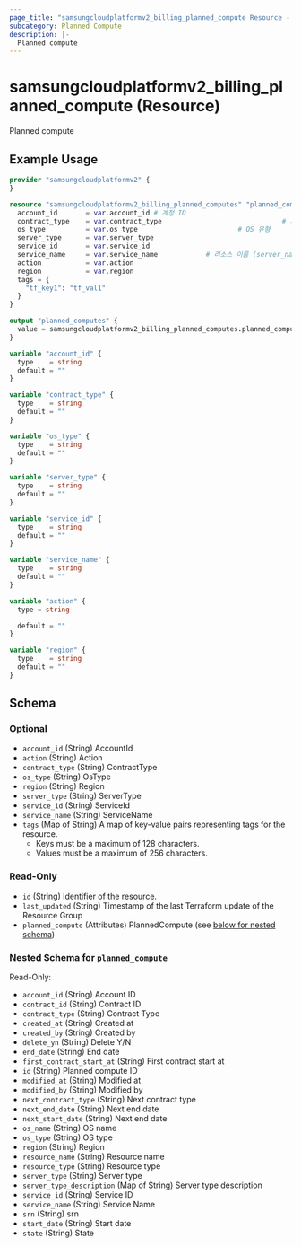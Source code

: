 ```yaml
---
page_title: "samsungcloudplatformv2_billing_planned_compute Resource - samsungcloudplatformv2"
subcategory: Planned Compute
description: |-
  Planned compute
---
```


# samsungcloudplatformv2_billing_planned_compute (Resource)

Planned compute

## Example Usage

```terraform
provider "samsungcloudplatformv2" {
}

resource "samsungcloudplatformv2_billing_planned_computes" "planned_computes" {
  account_id       = var.account_id # 계정 ID
  contract_type    = var.contract_type                              # 계약 유형
  os_type          = var.os_type                         # OS 유형
  server_type      = var.server_type
  service_id       = var.service_id    
  service_name     = var.service_name            # 리소스 이름 (server_name으로 매핑
  action           = var.action
  region           = var.region
  tags = {
    "tf_key1": "tf_val1"
  }
}

output "planned_computes" {
  value = samsungcloudplatformv2_billing_planned_computes.planned_computes.planned_compute
}

variable "account_id" {
  type    = string
  default = ""
}

variable "contract_type" {
  type    = string
  default = ""
}

variable "os_type" {
  type    = string
  default = ""
}

variable "server_type" {
  type    = string
  default = ""
}

variable "service_id" {
  type    = string
  default = ""
}

variable "service_name" {
  type    = string
  default = ""
}

variable "action" {
  type = string

  default = ""
}

variable "region" {
  type    = string
  default = ""
}
```

<!-- schema generated by tfplugindocs -->
## Schema

### Optional

- `account_id` (String) AccountId
- `action` (String) Action
- `contract_type` (String) ContractType
- `os_type` (String) OsType
- `region` (String) Region
- `server_type` (String) ServerType
- `service_id` (String) ServiceId
- `service_name` (String) ServiceName
- `tags` (Map of String) A map of key-value pairs representing tags for the resource.
  - Keys must be a maximum of 128 characters.
  - Values must be a maximum of 256 characters.

### Read-Only

- `id` (String) Identifier of the resource.
- `last_updated` (String) Timestamp of the last Terraform update of the Resource Group
- `planned_compute` (Attributes) PlannedCompute (see [below for nested schema](#nestedatt--planned_compute))

<a id="nestedatt--planned_compute"></a>
### Nested Schema for `planned_compute`

Read-Only:

- `account_id` (String) Account ID
- `contract_id` (String) Contract ID
- `contract_type` (String) Contract Type
- `created_at` (String) Created at
- `created_by` (String) Created by
- `delete_yn` (String) Delete Y/N
- `end_date` (String) End date
- `first_contract_start_at` (String) First contract start at
- `id` (String) Planned compute ID
- `modified_at` (String) Modified at
- `modified_by` (String) Modified by
- `next_contract_type` (String) Next contract type
- `next_end_date` (String) Next end date
- `next_start_date` (String) Next end date
- `os_name` (String) OS name
- `os_type` (String) OS type
- `region` (String) Region
- `resource_name` (String) Resource name
- `resource_type` (String) Resource type
- `server_type` (String) Server type
- `server_type_description` (Map of String) Server type description
- `service_id` (String) Service ID
- `service_name` (String) Service Name
- `srn` (String) srn
- `start_date` (String) Start date
- `state` (String) State